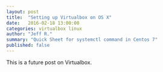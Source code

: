 ```yaml
---
layout: post
title:  "Setting up Virtualbox on OS X"
date:   2016-02-18 13:00:00
categories: virtualbox linux
author: "Jeff R."
summary: "Quick Sheet for systemctl command in Centos 7"
published: false
---
```


This is a future post on Virtualbox.